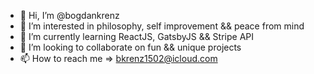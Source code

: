 - 👋 Hi, I’m @bogdankrenz
- 👀 I’m interested in philosophy, self improvement && peace from mind
- 🌱 I’m currently learning ReactJS, GatsbyJS && Stripe API
- 💞️ I’m looking to collaborate on fun && unique projects
- 📫 How to reach me => bkrenz1502@icloud.com

<!---
bogdankrenz/bogdankrenz is a ✨ special ✨ repository because its `README.md` (this file) appears on your GitHub profile.
You can click the Preview link to take a look at your changes.
--->
